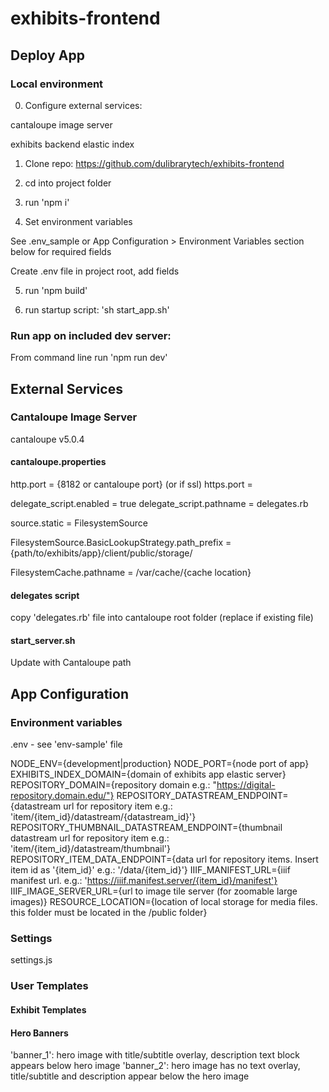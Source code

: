 # exhibits-frontend

## Deploy App

### Local environment

0. Configure external services:

cantaloupe image server

exhibits backend elastic index

1. Clone repo: https://github.com/dulibrarytech/exhibits-frontend

2. cd into project folder

3. run 'npm i'

4. Set environment variables

See .env_sample or App Configuration > Environment Variables section below for required fields

Create .env file in project root, add fields

5. run 'npm build'

6. run startup script: 'sh start_app.sh'

### Run app on included dev server:

From command line run 'npm run dev'

## External Services

### Cantaloupe Image Server

cantaloupe v5.0.4

#### cantaloupe.properties

http.port = {8182 or cantaloupe port}
(or if ssl) https.port = 

delegate_script.enabled = true
delegate_script.pathname = delegates.rb

source.static = FilesystemSource

FilesystemSource.BasicLookupStrategy.path_prefix = {path/to/exhibits/app}/client/public/storage/

FilesystemCache.pathname = /var/cache/{cache location}

#### delegates script

copy 'delegates.rb' file into cantaloupe root folder (replace if existing file)

#### start_server.sh

Update with Cantaloupe path

## App Configuration 

### Environment variables

.env - see 'env-sample' file

NODE_ENV={development|production}
NODE_PORT={node port of app}
EXHIBITS_INDEX_DOMAIN={domain of exhibits app elastic server}
REPOSITORY_DOMAIN={repository domain e.g.: "https://digital-repository.domain.edu/"}
REPOSITORY_DATASTREAM_ENDPOINT={datastream url for repository item e.g.: 'item/{item_id}/datastream/{datastream_id}'}
REPOSITORY_THUMBNAIL_DATASTREAM_ENDPOINT={thumbnail datastream url for repository item e.g.: 'item/{item_id}/datastream/thumbnail'}
REPOSITORY_ITEM_DATA_ENDPOINT={data url for repository items. Insert item id as '{item_id}' e.g.: '/data/{item_id}'}
IIIF_MANIFEST_URL={iiif manifest url. e.g.: 'https://iiif.manifest.server/{item_id}/manifest'}
IIIF_IMAGE_SERVER_URL={url to image tile server (for zoomable large images)}
RESOURCE_LOCATION={location of local storage for media files. this folder must be located in the /public folder}

### Settings

settings.js

### User Templates

#### Exhibit Templates

#### Hero Banners

'banner_1': hero image with title/subtitle overlay, description text block appears below hero image
'banner_2': hero image has no text overlay, title/subtitle and description appear below the hero image


